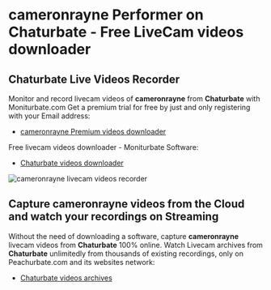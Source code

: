# cameronrayne Performer on Chaturbate - Free LiveCam videos downloader

## Chaturbate Live Videos Recorder

Monitor and record livecam videos of **cameronrayne** from **Chaturbate** with Moniturbate.com
Get a premium trial for free by just and only registering with your Email address:
* [cameronrayne Premium videos downloader](https://moniturbate.com/request-demo-licence-key.html)

Free livecam videos downloader - Moniturbate Software:
* [Chaturbate videos downloader](https://moniturbate.com/moniturbate-download-software.html)

![cameronrayne livecam videos recorder](https://peachurnet.com/templates/moniturbate-software.png)


## Capture cameronrayne videos from the Cloud and watch your recordings on Streaming

Without the need of downloading a software, capture **cameronrayne** livecam videos from **Chaturbate** 100% online.
Watch Livecam archives from **Chaturbate** unlimitedly from thousands of existing recordings, only on Peachurbate.com and its websites network:
* [Chaturbate videos archives](https://peachurnet.com/)